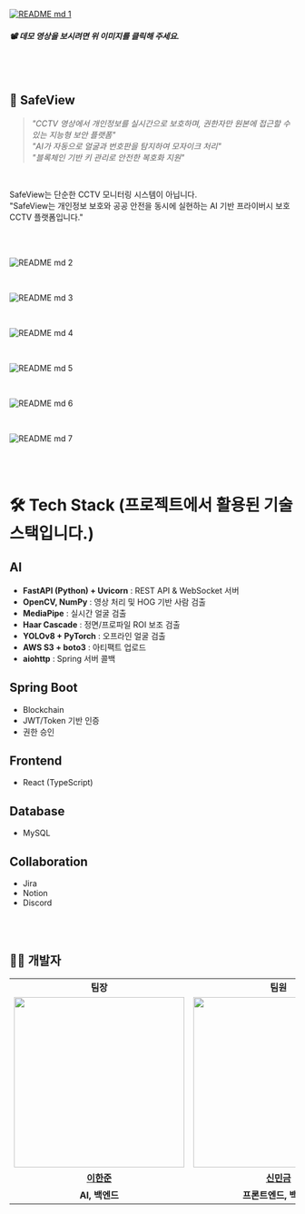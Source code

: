 [![README md 1](https://github.com/user-attachments/assets/a1a375cf-7835-4d1b-8f3f-3170a452fc4f)](https://www.youtube.com/watch?v=Np54Jy9TDlM)
##### 📽️ 데모 영상을 보시려면 위 이미지를 클릭해 주세요.



<br><br>

## 🔐 **SafeView**

> <i>"CCTV 영상에서 개인정보를 실시간으로 보호하며, 권한자만 원본에 접근할 수 있는 지능형 보안 플랫폼"</i><br>
> <i>"AI가 자동으로 얼굴과 번호판을 탐지하여 모자이크 처리"</i><br>
> <i>"블록체인 기반 키 관리로 안전한 복호화 지원"</i>


<br>

SafeView는 단순한 CCTV 모니터링 시스템이 아닙니다.<br>
"SafeView는 개인정보 보호와 공공 안전을 동시에 실현하는 AI 기반 프라이버시 보호 CCTV 플랫폼입니다."

<br><br>


![README md 2](https://github.com/user-attachments/assets/3b75b9fd-5488-49d7-9bb3-34695550c0c2)

<br>


![README md 3](https://github.com/user-attachments/assets/84cfe29a-0ead-4d2f-bce0-a0ff0a01e34b)

<br>


![README md 4](https://github.com/user-attachments/assets/05912bc4-b227-4b78-8eb2-6e32fcdae30d)

<br>


![README md 5](https://github.com/user-attachments/assets/779be816-386d-44f8-a6dc-2eb285953a0e)

<br>


![README md 6](https://github.com/user-attachments/assets/8da60017-90b6-40b5-84fe-bc653f6811b6)

<br>


![README md 7](https://github.com/user-attachments/assets/331c016a-f082-4995-8408-da254f653efa)

<br><br>


# 🛠️ Tech Stack (프로젝트에서 활용된 기술 스택입니다.)

## AI
- **FastAPI (Python) + Uvicorn** : REST API & WebSocket 서버
- **OpenCV, NumPy** : 영상 처리 및 HOG 기반 사람 검출
- **MediaPipe** : 실시간 얼굴 검출
- **Haar Cascade** : 정면/프로파일 ROI 보조 검출
- **YOLOv8 + PyTorch** : 오프라인 얼굴 검출
- **AWS S3 + boto3** : 아티팩트 업로드
- **aiohttp** : Spring 서버 콜백

## Spring Boot
- Blockchain
- JWT/Token 기반 인증
- 권한 승인

## Frontend
- React (TypeScript)

## Database
- MySQL

## Collaboration
- Jira
- Notion
- Discord

<br><br>

## 🧑‍💻 개발자

<table width="30%">
    <tr>
        <td align="center"><b>팀장</b></td>
        <td align="center"><b>팀원</b></td>
        <td align="center"><b>팀원</b></td>
    </tr>
    <tr>
        <td align="center"><img src="https://avatars.githubusercontent.com/u/183206686?v=4" width="300px" /></td>
        <td align="center"><img src="https://avatars.githubusercontent.com/u/74857932?v=4" width="300px" /></td>
        <td align="center"><img src="https://avatars.githubusercontent.com/u/147246023?v=4" width="300px" /></td>
    </tr>
    <tr>
        <td align="center"><b><a href="https://github.com/Lee-Han-Jun">이한준</a></b></td>
        <td align="center"><b><a href="https://github.com/shinmink">신민금</a></b></td>
        <td align="center"><b><a href="https://github.com/geg222">원준영</a></b></td>
    </tr>
    <tr>
        <td align="center"><b>AI, 백엔드</b></td>
        <td align="center"><b>프론트엔드, 백엔드</b></td>
        <td align="center"><b>프론트엔드, 백엔드</b></td>
    </tr>
</table>


<br><br>

